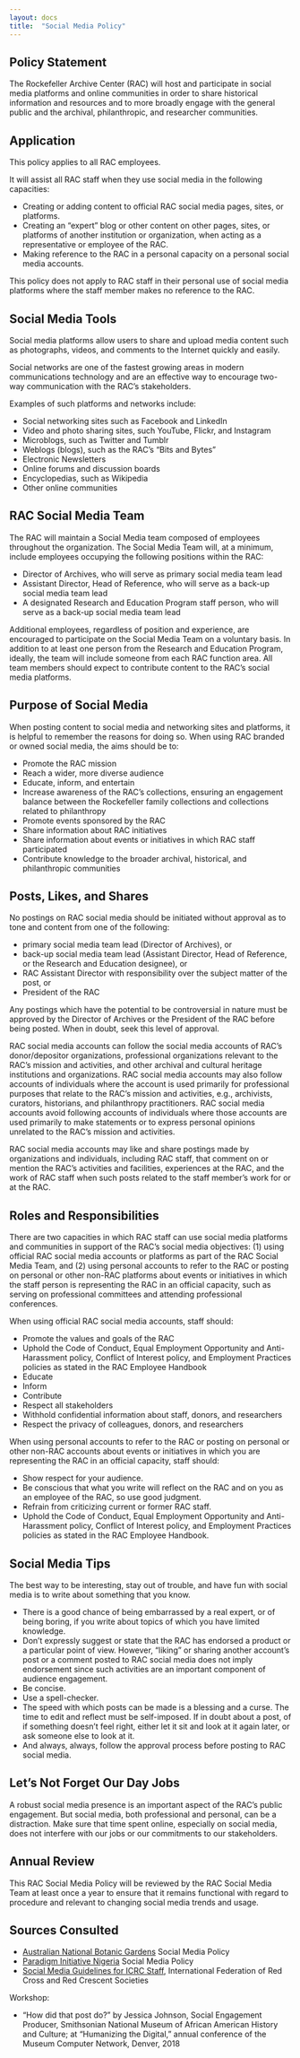 ```yaml
---
layout: docs
title:  "Social Media Policy"
---
```


## Policy Statement

The Rockefeller Archive Center (RAC) will host and participate in social media platforms and online communities in order to share historical information and resources and to more broadly engage with the general public and the archival, philanthropic, and researcher communities.

## Application

This policy applies to all RAC employees.

It will assist all RAC staff when they use social media in the following capacities:
- Creating or adding content to official RAC social media pages, sites, or platforms.
- Creating an “expert” blog or other content on other pages, sites, or platforms of another institution or organization, when acting as a representative or employee of the RAC.
- Making reference to the RAC in a personal capacity on a personal social media accounts.

This policy does not apply to RAC staff in their personal use of social media platforms where the staff member makes no reference to the RAC.

## Social Media Tools

Social media platforms allow users to share and upload media content such as photographs, videos, and comments to the Internet quickly and easily.

Social networks are one of the fastest growing areas in modern communications technology and are an effective way to encourage two-way communication with the RAC’s stakeholders.

Examples of such platforms and networks include:
- Social networking sites such as Facebook and LinkedIn
- Video and photo sharing sites, such YouTube, Flickr, and Instagram
- Microblogs, such as Twitter and Tumblr
- Weblogs (blogs), such as the RAC’s “Bits and Bytes”
- Electronic Newsletters
- Online forums and discussion boards
- Encyclopedias, such as Wikipedia
- Other online communities

## RAC Social Media Team

The RAC will maintain a Social Media team composed of employees throughout the organization. The Social Media Team will, at a minimum, include employees occupying the following positions within the RAC:
-	Director of Archives, who will serve as primary social media team lead
-	Assistant Director, Head of Reference, who will serve as a back-up social media team lead
-	A designated Research and Education Program staff person, who will serve as a back-up social media team lead

Additional employees, regardless of position and experience, are encouraged to participate on the Social Media Team on a voluntary basis. In addition to at least one person from the Research and Education Program, ideally, the team will include someone from each RAC function area. All team members should expect to contribute content to the RAC’s social media platforms.


## Purpose of Social Media

When posting content to social media and networking sites and platforms, it is helpful to remember the reasons for doing so. When using RAC branded or owned social media, the aims should be to:
- Promote the RAC mission
- Reach a wider, more diverse audience
- Educate, inform, and entertain
- Increase awareness of the RAC’s collections, ensuring an engagement balance between the Rockefeller family collections and collections related to philanthropy
- Promote events sponsored by the RAC
- Share information about RAC initiatives
- Share information about events or initiatives in which RAC staff participated
- Contribute knowledge to the broader archival, historical, and philanthropic communities

## Posts, Likes, and Shares

No postings on RAC social media should be initiated without approval as to tone and content from one of the following:
-	primary social media team lead (Director of Archives), or
-	back-up social media team lead (Assistant Director, Head of Reference, or the Research and Education designee), or
-	RAC Assistant Director with responsibility over the subject matter of the post, or
-	President of the RAC

Any postings which have the potential to be controversial in nature must be approved by the Director of Archives or the President of the RAC before being posted. When in doubt, seek this level of approval.

RAC social media accounts can follow the social media accounts of RAC’s donor/depositor organizations, professional organizations relevant to the RAC’s mission and activities, and other archival and cultural heritage institutions and organizations. RAC social media accounts may also follow accounts of individuals where the account is used primarily for professional purposes that relate to the RAC’s mission and activities, e.g., archivists, curators, historians, and philanthropy practitioners.  RAC social media accounts avoid following accounts of individuals where those accounts are used primarily to make statements or to express personal opinions unrelated to the RAC’s mission and activities. 

RAC social media accounts may like and share postings made by organizations and individuals, including RAC staff, that comment on or mention the RAC’s activities and facilities, experiences at the RAC, and the work of RAC staff when such posts related to the staff member’s work for or at the RAC.


## Roles and Responsibilities

There are two capacities in which RAC staff can use social media platforms and communities in support of the RAC’s social media objectives: (1) using official RAC social media accounts or platforms as part of the RAC Social Media Team, and (2) using personal accounts to refer to the RAC or posting on personal or other non-RAC platforms about events or initiatives in which the staff person is representing the RAC in an official capacity, such as serving on professional committees and attending professional conferences.

When using official RAC social media accounts, staff should:
- Promote the values and goals of the RAC
- Uphold the Code of Conduct, Equal Employment Opportunity and Anti-Harassment policy, Conflict of Interest policy, and Employment Practices policies as stated in the RAC Employee Handbook
- Educate
- Inform
- Contribute
- Respect all stakeholders
- Withhold confidential information about staff, donors, and researchers
- Respect the privacy of colleagues, donors, and researchers

When using personal accounts to refer to the RAC or posting on personal or other non-RAC accounts about events or initiatives in which you are representing the RAC in an official capacity, staff should:
- Show respect for your audience.
- Be conscious that what you write will reflect on the RAC and on you as an employee of the RAC, so use good judgment.
- Refrain from criticizing current or former RAC staff.
- Uphold the Code of Conduct, Equal Employment Opportunity and Anti-Harassment policy, Conflict of Interest policy, and Employment Practices policies as stated in the RAC Employee Handbook.

## Social Media Tips

The best way to be interesting, stay out of trouble, and have fun with social media is to write about something that you know.

-	There is a good chance of being embarrassed by a real expert, or of being boring, if you write about topics of which you have limited knowledge.
-	Don’t expressly suggest or state that the RAC has endorsed a product or a particular point of view. However, “liking” or sharing another account’s post or a comment posted to RAC social media does not imply endorsement since such activities are an important component of audience engagement.
-	Be concise.
-	Use a spell-checker.
-	The speed with which posts can be made is a blessing and a curse. The time to edit and reflect must be self-imposed. If in doubt about a post, of if something doesn’t feel right, either let it sit and look at it again later, or ask someone else to look at it.
-	And always, always, follow the approval process before posting to RAC social media.


## Let’s Not Forget Our Day Jobs

A robust social media presence is an important aspect of the RAC’s public engagement. But social media, both professional and personal, can be a distraction. Make sure that time spent online, especially on social media, does not interfere with our jobs or our commitments to our stakeholders.

## Annual Review

This RAC Social Media Policy will be reviewed by the RAC Social Media Team at least once a year to ensure that it remains functional with regard to procedure and relevant to changing social media trends and usage.

## Sources Consulted

- [Australian National Botanic Gardens](https://www.anbg.gov.au/index.html) Social Media Policy  
- [Paradigm Initiative Nigeria](https://pinigeria.org/) Social Media Policy  
- [Social Media Guidelines for ICRC Staff](http://sm4good.com/wp-content/uploads/2009/11/Red-Cross-Red-Crescent-SocialMedia-Guidelines.pdf), International Federation of Red Cross and Red Crescent Societies

Workshop: 
- “How did that post do?” by Jessica Johnson, Social Engagement Producer, Smithsonian National Museum of African American History and Culture; at “Humanizing the Digital,” annual conference of the Museum Computer Network, Denver, 2018
